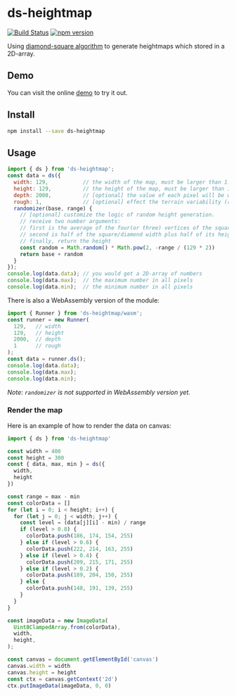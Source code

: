 # ds-heightmap

[![Build Status](https://travis-ci.com/fralonra/ds-heightmap.svg?branch=master)](https://travis-ci.com/fralonra/ds-heightmap)
[![npm version](https://img.shields.io/npm/v/ds-heightmap.svg)](https://www.npmjs.com/package/ds-heightmap)

Using [diamond-square algorithm](https://en.wikipedia.org/wiki/Diamond-square_algorithm) to generate heightmaps which stored in a 2D-array.

## Demo

You can visit the online [demo](https://fralonra.github.io/ds-heightmap/) to try it out.

## Install

```bash
npm install --save ds-heightmap
```

## Usage

```javascript
import { ds } from 'ds-heightmap';
const data = ds({
  width: 129,           // the width of the map, must be larger than 1.
  height: 129,          // the height of the map, must be larger than 1.
  depth: 2000,          // [optional] the value of each pixel will be within 0~depth, default: 2000.
  rough: 1,             // [optional] effect the terrain variability (roughness), default: 1.
  randomizer(base, range) {
    // [optional] customize the logic of random height generation.
    // receive two number arguments:
    // first is the average of the four(or three) vertices of the square/diamomnd step.
    // second is half of the square/diamond width plus half of its height, you might want to use this value to decide how big the random value plus to the average is.
    // finally, return the height
    const random = Math.random() * Math.pow(2, -range / (129 * 2))
    return base + random
  }
});
console.log(data.data); // you would get a 2D-array of numbers
console.log(data.max);  // the maximum number in all pixels
console.log(data.min);  // the minimum number in all pixels
```

There is also a WebAssembly version of the module:
```javascript
import { Runner } from 'ds-heightmap/wasm';
const runner = new Runner(
  129,   // width
  129,   // height
  2000,  // depth
  1      // rough
);
const data = runner.ds();
console.log(data.data);
console.log(data.max);
console.log(data.min);
```

*Note: `randomizer` is not supported in WebAssembly version yet.*

### Render the map

Here is an example of how to render the data on canvas:

```javascript
import { ds } from 'ds-heightmap'

const width = 400
const height = 300
const { data, max, min } = ds({
  width,
  height
})

const range = max - min
const colorData = []
for (let i = 0; i < height; i++) {
  for (let j = 0; j < width; j++) {
    const level = (data[j][i] - min) / range
    if (level > 0.8) {
      colorData.push(186, 174, 154, 255)
    } else if (level > 0.6) {
      colorData.push(222, 214, 163, 255)
    } else if (level > 0.4) {
      colorData.push(209, 215, 171, 255)
    } else if (level > 0.2) {
      colorData.push(189, 204, 150, 255)
    } else {
      colorData.push(148, 191, 139, 255)
    }
  }
}

const imageData = new ImageData(
  Uint8ClampedArray.from(colorData),
  width,
  height,
);

const canvas = document.getElementById('canvas')
canvas.width = width
canvas.height = height
const ctx = canvas.getContext('2d')
ctx.putImageData(imageData, 0, 0)
```
